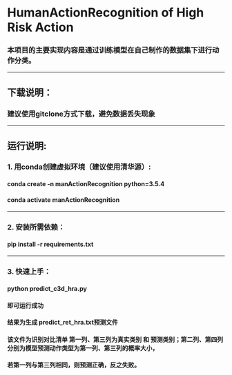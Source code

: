 # HumanActionRecognition of High Risk Action
### 本项目的主要实现内容是通过训练模型在自己制作的数据集下进行动作分类。
***
## 下载说明：
### 建议使用gitclone方式下载，避免数据丢失现象
***
## 运行说明:
### 1. 用conda创建虚拟环境（建议使用清华源）:
#### conda create -n manActionRecognition python=3.5.4
#### conda activate manActionRecognition
***

### 2. 安装所需依赖：
#### pip install -r requirements.txt
***

### 3. 快速上手：
#### python predict_c3d_hra.py
#### 即可运行成功
#### 结果为生成 predict_ret_hra.txt预测文件
#### 该文件为识别对比清单 第一列、第三列为真实类别 和 预测类别；第二列、第四列分别为模型预测动作类型为第一列、第三列的概率大小，
#### 若第一列与第三列相同，则预测正确，反之失败。
 
